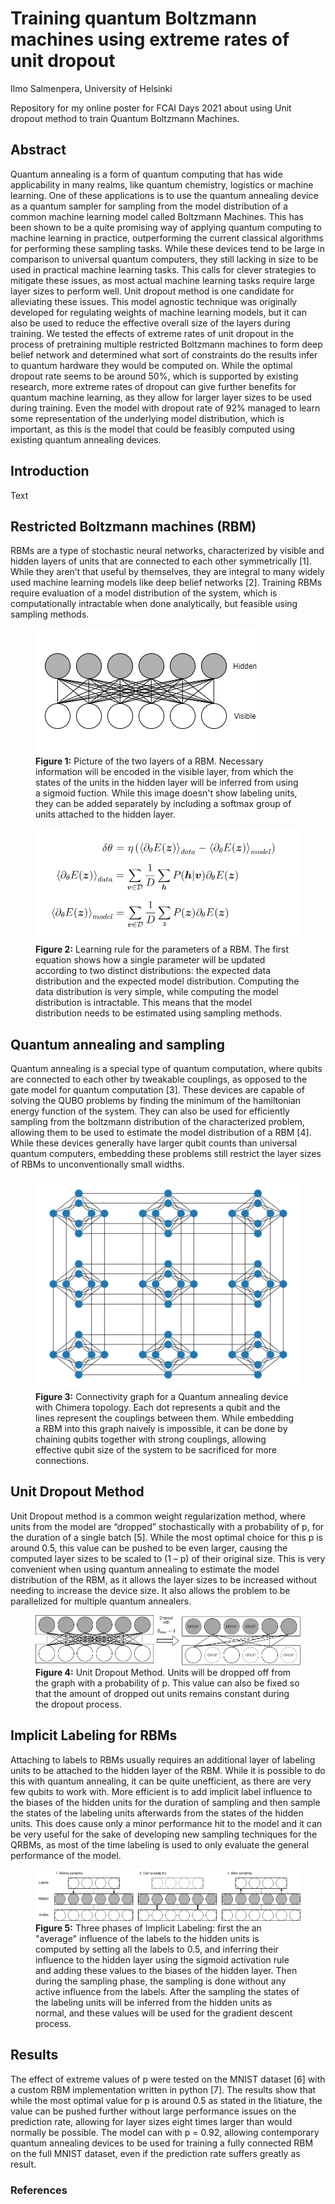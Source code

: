 # Training quantum Boltzmann machines using extreme rates of unit dropout 

Ilmo Salmenpera,
University of Helsinki



Repository for my online poster for FCAI Days 2021 about using Unit dropout method to train Quantum Boltzmann Machines.

## Abstract

Quantum annealing is a form of quantum computing that has wide applicability in many realms, like quantum chemistry, logistics or machine learning. One of these applications is to use the quantum annealing device as a quantum sampler for sampling from the model distribution of a common machine learning model called Boltzmann Machines. This has been shown to be a quite promising way of applying quantum computing to machine learning in practice, outperforming the current classical algorithms for performing these sampling tasks.
While these devices tend to be large in comparison to universal quantum computers, they still lacking in size to be used in practical machine learning tasks. This calls for clever strategies to mitigate these issues, as most actual machine learning tasks require large layer sizes to perform well. Unit dropout method is one candidate for alleviating these issues. This model agnostic technique was originally developed for regulating weights of machine learning models, but it can also be used to reduce the effective overall size of the layers during training.
We tested the effects of extreme rates of unit dropout in the process of pretraining multiple restricted Boltzmann machines to form deep belief network and determined what sort of constraints do the results infer to quantum hardware they would be computed on. While the optimal dropout rate seems to be around 50%, which is supported by existing research, more extreme rates of dropout can give further benefits for quantum machine learning, as they allow for larger layer sizes to be used during training. Even the model with dropout rate of 92% managed to learn some representation of the underlying model distribution, which is important, as this is the model that could be feasibly computed using existing quantum annealing devices. 

## Introduction

Text

## Restricted Boltzmann machines (RBM)

RBMs are a type of stochastic neural networks, characterized by visible and hidden layers of units that are connected to each other symmetrically [1]. While they aren’t that useful by themselves, they are integral to many widely used machine learning models like deep belief networks [2]. Training RBMs require evaluation of a model distribution of the system, which is computationally intractable when done analytically, but feasible using sampling methods.

<figure>
  <img src="https://github.com/Ilmosal/FCAIDays2021Poster/blob/main/pictures/bm.png" alt="Restricted Boltzmann Machine"/>
  <figcaption><b>Figure 1:</b> Picture of the two layers of a RBM. Necessary information will be encoded in the visible layer, from which the states of the units in the hidden layer will be inferred from using a sigmoid fuction. While this image doesn't show labeling units, they can be added separately by including a softmax group of units attached to the hidden layer.</figcaption>
</figure>

<figure>
  <img src="https://github.com/Ilmosal/FCAIDays2021Poster/blob/main/pictures/rbm_kaavat.png" alt="Learning rules for Restricted Boltzmann Machines"/>
  <figcaption><b>Figure 2:</b> Learning rule for the parameters of a RBM. The first equation shows how a single parameter will be updated according to two distinct distributions: the expected data distribution and the expected model distribution. Computing the data distribution is very simple, while computing the model distribution is intractable. This means that the model distribution needs to be estimated using sampling methods.</figcaption>
</figure>

## Quantum annealing and sampling

Quantum annealing is a special type of quantum computation, where qubits are connected to each other by tweakable couplings, as opposed to the gate model for quantum computation [3]. These devices are capable of solving the QUBO problems by finding the minimum of the hamiltonian energy function of the system. They can also be used for efficiently sampling from the boltzmann distribution of the characterized problem, allowing them to be used to estimate the model distribution of a RBM [4]. While these devices generally have larger qubit counts than universal quantum computers, embedding these problems still restrict the layer sizes of RBMs to unconventionally small widths.

<figure>
  <img src="https://github.com/Ilmosal/FCAIDays2021Poster/blob/main/pictures/chimera.png" alt="Chimera Graph"/>
  <figcaption><b>Figure 3:</b> Connectivity graph for a Quantum annealing device with Chimera topology. Each dot represents a qubit and the lines represent the couplings between them. While embedding a RBM into this graph naively is impossible, it can be done by chaining qubits together with strong couplings, allowing effective qubit size of the system to be sacrificed for more connections.</figcaption>
</figure>

## Unit Dropout Method

Unit Dropout method is a common weight regularization method, where units from the model are “dropped” stochastically with a probability of p, for the duration of a single batch [5]. While the most optimal choice for this p is around 0.5, this value can be pushed to be even larger, causing the computed layer sizes to be scaled to (1 – p) of their original size. This is very convenient when using quantum annealing to estimate the model distribution of the RBM, as it allows the layer sizes to be increased without needing to increase the device size. It also allows the problem to be parallelized for multiple quantum annealers.

<figure>
  <img src="https://github.com/Ilmosal/FCAIDays2021Poster/blob/main/pictures/dropout.png" alt="Unit dropout method"/>
  <figcaption><b>Figure 4:</b> Unit Dropout Method. Units will be dropped off from the graph with a probability of p. This value can also be fixed so that the amount of dropped out units remains constant during the dropout process.</figcaption>
</figure>

## Implicit Labeling for RBMs

Attaching to labels to RBMs usually requires an additional layer of labeling units to be attached to the hidden layer of the RBM. While it is possible to do this with quantum annealing, it can be quite unefficient, as there are very few qubits to work with. More efficient is to add implicit label influence to the biases of the hidden units for the duration of sampling and then sample the states of the labeling units afterwards from the states of the hidden units. This does cause only a minor performance hit to the model and it can be very useful for the sake of developing new sampling techniques for the QRBMs, as most of the time labeling is used to only evaluate the general performance of the model.

<figure>
  <img src="https://github.com/Ilmosal/FCAIDays2021Poster/blob/main/pictures/implicit_labeling.png" alt="Implicit Labeling"/>
  <figcaption><b>Figure 5:</b> Three phases of Implicit Labeling: first the an "average" influence of the labels to the hidden units is computed by setting all the labels to 0.5, and inferring their influence to the hidden layer using the sigmoid activation rule and adding these values to the biases of the hidden layer. Then during the sampling phase, the sampling is done without any active influence from the labels. After the sampling the states of the labeling units will be inferred from the hidden units as normal, and these values will be used for the gradient descent process.</figcaption>
</figure>

## Results

The effect of extreme values of p were tested on the MNIST dataset [6] with a custom RBM implementation written in python [7]. The results show that while the most optimal value for p is around 0.5 as stated in the litiature, the value can be pushed further without large performance issues on the prediction rate, allowing for layer sizes eight times larger than would normally be possible. The model can with p = 0.92, allowing contemporary quantum annealing devices to be used for training a fully connected RBM on the full MNIST dataset, even if the prediction rate suffers greatly as result.

### References
